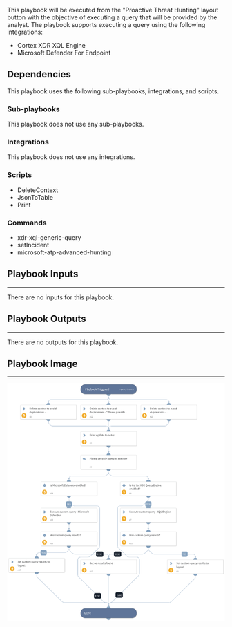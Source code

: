 This playbook will be executed from the "Proactive Threat Hunting" layout button with the objective of executing a query that will be provided by the analyst. The playbook supports executing a query using the following integrations:

- Cortex XDR XQL Engine
- Microsoft Defender For Endpoint

## Dependencies

This playbook uses the following sub-playbooks, integrations, and scripts.

### Sub-playbooks

This playbook does not use any sub-playbooks.

### Integrations

This playbook does not use any integrations.

### Scripts

* DeleteContext
* JsonToTable
* Print

### Commands

* xdr-xql-generic-query
* setIncident
* microsoft-atp-advanced-hunting

## Playbook Inputs

---
There are no inputs for this playbook.

## Playbook Outputs

---
There are no outputs for this playbook.

## Playbook Image

---

![Proactive Threat Hunting - Execute Query](../doc_files/Proactive_Threat_Hunting_-_Execute_Query.png)
